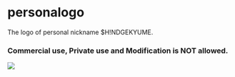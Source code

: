 # personalogo
The logo of personal nickname $H!NDGEKYUME.
### Commercial use, Private use and Modification is NOT allowed.

![](https://raw.githubusercontent.com/shindgewongxj/personalogo/main/personalogo.png)
